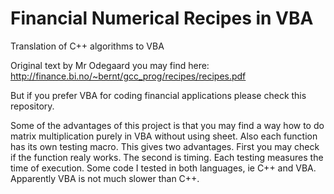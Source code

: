 # Financial Numerical Recipes in VBA
Translation of C++ algorithms to VBA

Original text by Mr Odegaard you may find here: 
http://finance.bi.no/~bernt/gcc_prog/recipes/recipes.pdf

But if you prefer VBA for coding financial applications please check this repository.

Some of the advantages of this project is that you may find a way how to do matrix multiplication purely in VBA without using sheet. Also each function has its own testing macro. This gives two advantages. First you may check if the function realy works. The second is timing. Each testing measures the time of execution. Some code I tested in both languages, ie C++ and VBA. Apparently VBA is not much slower than C++.
